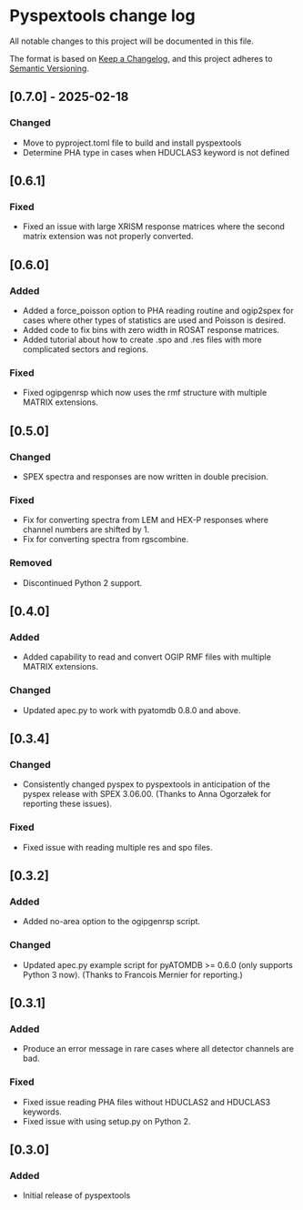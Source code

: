 # Pyspextools change log

All notable changes to this project will be documented in this file.

The format is based on [Keep a Changelog](https://keepachangelog.com/en/1.1.0/),
and this project adheres to [Semantic Versioning](https://semver.org/spec/v2.0.0.html).

## [0.7.0] - 2025-02-18

### Changed
 
 - Move to pyproject.toml file to build and install pyspextools
 - Determine PHA type in cases when HDUCLAS3 keyword is not defined

## [0.6.1]

### Fixed
 
 - Fixed an issue with large XRISM response matrices where the second matrix 
   extension was not properly converted.

## [0.6.0]

### Added
 
 - Added a force_poisson option to PHA reading routine and ogip2spex for cases where other
   types of statistics are used and Poisson is desired.
 - Added code to fix bins with zero width in ROSAT response matrices.
 - Added tutorial about how to create .spo and .res files with more complicated sectors and regions.

### Fixed
 
 - Fixed ogipgenrsp which now uses the rmf structure with multiple MATRIX extensions.

## [0.5.0]

### Changed

 - SPEX spectra and responses are now written in double precision.

### Fixed

 - Fix for converting spectra from LEM and HEX-P responses where channel numbers are shifted by 1.
 - Fix for converting spectra from rgscombine.

### Removed

 - Discontinued Python 2 support.


## [0.4.0] 

### Added

 - Added capability to read and convert OGIP RMF files with multiple MATRIX extensions.

### Changed

 - Updated apec.py to work with pyatomdb 0.8.0 and above.

## [0.3.4]

### Changed

 - Consistently changed pyspex to pyspextools in anticipation of the pyspex release with SPEX 3.06.00.
   (Thanks to Anna Ogorzałek for reporting these issues).

### Fixed

 - Fixed issue with reading multiple res and spo files.

## [0.3.2]

### Added

 - Added no-area option to the ogipgenrsp script.

### Changed

 - Updated apec.py example script for pyATOMDB >= 0.6.0 (only supports Python 3 now).
   (Thanks to Francois Mernier for reporting.)
 
## [0.3.1]

### Added

 - Produce an error message in rare cases where all detector channels are bad.

### Fixed

 - Fixed issue reading PHA files without HDUCLAS2 and HDUCLAS3 keywords.
 - Fixed issue with using setup.py on Python 2.

## [0.3.0]

### Added

 - Initial release of pyspextools
